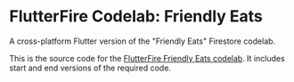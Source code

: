 # FlutterFire Codelab: Friendly Eats
A cross-platform Flutter version of the "Friendly Eats" Firestore codelab.

This is the source code for the [FlutterFire Friendly Eats codelab][codelab]. It includes
start and end versions of the required code.

  [codelab]: https://codelabs.developers.google.com/codelabs/friendlyeats-flutter/index.html